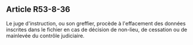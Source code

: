 Article R53-8-36
----
Le juge d'instruction, ou son greffier, procède à l'effacement des données
inscrites dans le fichier en cas de décision de non-lieu, de cessation ou de
mainlevée du contrôle judiciaire.
